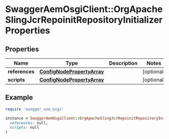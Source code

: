 # SwaggerAemOsgiClient::OrgApacheSlingJcrRepoinitRepositoryInitializerProperties

## Properties

| Name | Type | Description | Notes |
| ---- | ---- | ----------- | ----- |
| **references** | [**ConfigNodePropertyArray**](ConfigNodePropertyArray.md) |  | [optional] |
| **scripts** | [**ConfigNodePropertyArray**](ConfigNodePropertyArray.md) |  | [optional] |

## Example

```ruby
require 'swagger_aem_osgi'

instance = SwaggerAemOsgiClient::OrgApacheSlingJcrRepoinitRepositoryInitializerProperties.new(
  references: null,
  scripts: null
)
```

